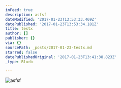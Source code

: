 ```yaml
---
inFeed: true
description: asfsf
dateModified: '2017-01-23T13:53:33.469Z'
datePublished: '2017-01-23T13:53:34.181Z'
title: testx
author: []
publisher: {}
via: {}
sourcePath: _posts/2017-01-23-testx.md
starred: false
datePublishedOriginal: '2017-01-23T13:41:38.823Z'
_type: Blurb

---
```

![asfsf](https://the-grid-user-content.s3-us-west-2.amazonaws.com/c32d82a4-a5ac-4502-9b8a-0f2e14be53d5.jpg)
